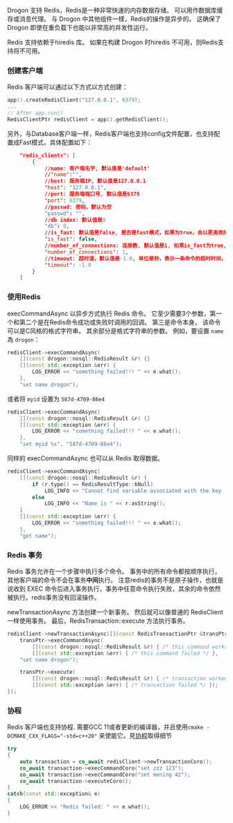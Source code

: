Drogon 支持 Redis，Redis是一种非常快速的内存数据存储。 可以用作数据库缓存或消息代理。 与 Drogon 中其他组件一樣，Redis的操作是异步的。 这确保了 Drogon 即使在重负载下也能以非常高的并发性运行。 

Redis 支持依赖于hiredis 库。 如果在构建 Drogon 时hiredis 不可用，则Redis支持将不可用。 

### 创建客户端

Redis 客户端可以通过以下方式以方式创建：

```c++
app().createRedisClient("127.0.0.1", 6379);
...
// After app.run()
RedisClientPtr redisClient = app().getRedisClient();
``` 

另外，与Database客户端一样，Redis客户端也支持config文件配置，也支持配置成Fast模式，具体配置如下：

```json
    "redis_clients": [
        {
            //name: 客户端名字, 默认值是'default'
            //"name":"",
            //host: 服务端IP, 默认值是127.0.0.1
            "host": "127.0.0.1",
            //port: 服务端端口号, 默认值是6379
            "port": 6379,
            //passwd: 密码，默认为空
            "passwd": "",
            //db index: 默认值是0
            "db": 0,
            //is_fast: 默认值是false, 是否是fast模式，如果为true，会以更高效的方式运行，但是只能在IO线程或主线程中使用, 并且不能使用同步接口。
            "is_fast": false,
            //number_of_connections: 连接数, 默认值是1, 如果is_fast为true, 该数字表示每个IO线程或主线程内的连接数, 否则表示该客户端所有连接数
            "number_of_connections": 1,
            //timeout: 超时值，默认值是-1.0, 单位是秒，表示一条命令的超时时间，超过这个时间未得到结果将返回超时错误，0或者负值表示没有超时限制
            "timeout": -1.0
        }
    ]
```

### 使用Redis

execCommandAsync 以异步方式执行 Redis 命令。 它至少需要3个参数，第一个和第二个是在Redis命令成功或失败时调用的回调。 第三是命令本身。 该命令可以是C风格的格式字符串。 其余部分是格式字符串的参数。 例如，要设置 `name` 為 `drogon`： 

```c++
redisClient->execCommandAsync(
    [](const drogon::nosql::RedisResult &r) {}
    [](const std::exception &err) {
        LOG_ERROR << "something failed!!! " << e.what();
    },
    "set name drogon");
```

或者将 `myid` 设置为 `587d-4709-86e4` 

```c++
redisClient->execCommandAsync(
    [](const drogon::nosql::RedisResult &r) {}
    [](const std::exception &err) {
        LOG_ERROR << "something failed!!! " << e.what();
    },
    "set myid %s", "587d-4709-86e4");
```

同样的 execCommandAsync 也可以从 Redis 取得数据。 

```c++
redisClient->execCommandAsync(
    [](const drogon::nosql::RedisResult &r) {
        if (r.type() == RedisResultType::kNull)
            LOG_INFO << "Cannot find variable associated with the key 'name'";
        else
            LOG_INFO << "Name is " << r.asString();
    }
    [](const std::exception &err) {
        LOG_ERROR << "something failed!!! " << e.what();
    },
    "get name");
```

### Redis 事务

Redis 事务允许在一个步骤中执行多个命令。 事务中的所有命令都按顺序执行，其他客户端的命令不会在事务**中间**执行。 注意redis的事务不是原子操作，也就是说收到 EXEC 命令后进入事务执行，事务中任意命令执行失败，其余的命令依然被执行。redis事务没有回滚操作。

newTransactionAsync 方法创建一个新事务。 然后就可以像普通的 RedisClient 一样使用事务。 最后，RedisTransaction::execute 方法执行事务。 

```c++
redisClient->newTransactionAsync([](const RedisTransactionPtr &transPtr) {
    transPtr->execCommandAsync(
        [](const drogon::nosql::RedisResult &r) { /* this command works */ }
        [](const std::exception &err) { /* this command failed */ },
    "set name drogon");

    transPtr->execute(
        [](const drogon::nosql::RedisResult &r) { /* transaction worked */ },
        [](const std::exception &err) { /* transaction failed */ });
});
```

### 协程

Redis 客户端也支持协程. 需要GCC 11或者更新的编译器，并且使用`cmake -DCMAKE_CXX_FLAGS="-std=c++20"` 来使能它。見[协程](CHN-16-协程)取得细节

```c++
try
{
    auto transaction = co_await redisClient->newTransactionCoro();
    co_await transaction->execCommandCoro("set zzz 123");
    co_await transaction->execCommandCoro("set mening 42");
    co_await transaction->executeCoro();
}
catch(const std::exception& e)
{
    LOG_ERROR << "Redis failed: " << e.what();
}
```
